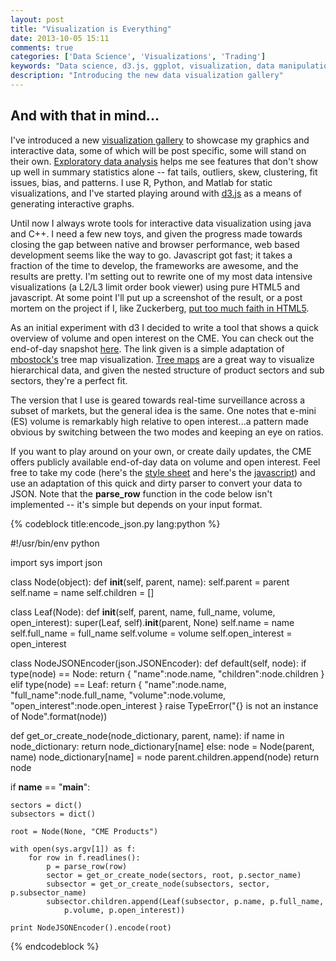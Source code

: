 ```yaml
---
layout: post
title: "Visualization is Everything"
date: 2013-10-05 15:11
comments: true
categories: ['Data Science', 'Visualizations', 'Trading']
keywords: "Data science, d3.js, ggplot, visualization, data manipulation, exploratory data analysis"
description: "Introducing the new data visualization gallery"
---
```


## And with that in mind...

I've introduced a new [visualization gallery](/visualizations) to showcase my graphics and interactive
data, some of which will be post specific, some will stand on their
own. [Exploratory data analysis](http://en.wikipedia.org/wiki/Exploratory_data_analysis) 
helps me see features that don't show up well in summary statistics alone
-- fat tails, outliers, skew, clustering, fit issues, bias, and patterns.
I use R, Python, and Matlab for static visualizations, and I've started playing
around with [d3.js](http://d3js.org/) as a means of generating interactive
graphs.

Until now I always wrote tools for interactive data visualization using java
and C++. I need a few new toys, and given the progress made towards closing 
the gap between native and browser performance, web based development seems like the way to go. Javascript got
fast; it takes a fraction of the time to develop, the frameworks are awesome,
and the results are pretty. I'm setting out to rewrite one of my most data
intensive visualizations (a L2/L3 limit order book viewer) using pure HTML5 and
javascript. At some point I'll put up a screenshot of the result, or a post
mortem on the project if I, like Zuckerberg, 
[put too much faith in HTML5](http://techcrunch.com/2012/09/11/mark-zuckerberg-our-biggest-mistake-with-mobile-was-betting-too-much-on-html5/).

As an initial experiment with d3 I decided to write a tool that shows a quick 
overview of volume and open interest on the CME. You can check
out the end-of-day snapshot [here](/visualizations/cme-product-sectors). The
link given is a simple adaptation of 
[mbostock's](http://bl.ocks.org/mbostock/4063582) tree map visualization. 
[Tree maps](http://en.wikipedia.org/wiki/Treemapping) are a great 
way to visualize hierarchical data, and given the nested structure of product 
sectors and sub sectors, they're a perfect fit.

The version that I use is geared towards real-time surveillance across a
subset of markets, but the general idea is the same. One notes that e-mini (ES)
volume is remarkably high relative to open interest...a pattern made obvious by
switching between the two modes and keeping an eye on ratios.

If you want to play around on your own, or create daily updates, the CME offers publicly 
available end-of-day data on volume and open interest. Feel free to take my code 
(here's the 
[style sheet](/visualizations/cme-product-sectors/style.css) and here's the 
[javascript](/visualizations/cme-product-sectors/page.js)) 
and use an adaptation of this quick and dirty parser to convert your data to 
JSON. Note that the **parse_row** function in the code below isn't 
implemented -- it's simple but depends on your input format.

{% codeblock title:encode_json.py lang:python %}

#!/usr/bin/env python

import sys
import json

class Node(object):
    def __init__(self, parent, name):
        self.parent = parent
        self.name = name
        self.children = []        

class Leaf(Node):
    def __init__(self, parent, name, full_name, volume, open_interest):
        super(Leaf, self).__init__(parent, None)
        self.name = name
        self.full_name = full_name
        self.volume = volume
        self.open_interest = open_interest

class NodeJSONEncoder(json.JSONEncoder):
    def default(self, node):
        if type(node) == Node:
            return { "name":node.name, "children":node.children }
        elif type(node) == Leaf:
            return { "name":node.name, "full_name":node.full_name, 
                "volume":node.volume, "open_interest":node.open_interest }
        raise TypeError("{} is not an instance of Node".format(node))

def get_or_create_node(node_dictionary, parent, name):
    if name in node_dictionary:
        return node_dictionary[name]
    else:
        node = Node(parent, name)
        node_dictionary[name] = node
        parent.children.append(node)
        return node


if __name__ == "__main__":
    
    sectors = dict()
    subsectors = dict()

    root = Node(None, "CME Products")

    with open(sys.argv[1]) as f:
        for row in f.readlines():           
            p = parse_row(row)        
            sector = get_or_create_node(sectors, root, p.sector_name)
            subsector = get_or_create_node(subsectors, sector, p.subsector_name)
            subsector.children.append(Leaf(subsector, p.name, p.full_name, 
                p.volume, p.open_interest))

    print NodeJSONEncoder().encode(root)


{% endcodeblock %}
